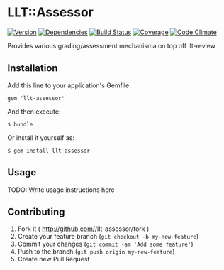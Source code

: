 # LLT::Assessor

[![Version](http://allthebadges.io/latin-language-toolkit/llt-assessor/badge_fury.png)](http://allthebadges.io/latin-language-toolkit/llt-assessor/badge_fury)
[![Dependencies](http://allthebadges.io/latin-language-toolkit/llt-assessor/gemnasium.png)](http://allthebadges.io/latin-language-toolkit/llt-assessor/gemnasium)
[![Build Status](http://allthebadges.io/latin-language-toolkit/llt-assessor/travis.png)](http://allthebadges.io/latin-language-toolkit/llt-assessor/travis)
[![Coverage](http://allthebadges.io/latin-language-toolkit/llt-assessor/coveralls.png)](http://allthebadges.io/latin-language-toolkit/llt-assessor/coveralls)
[![Code Climate](http://allthebadges.io/latin-language-toolkit/llt-assessor/code_climate.png)](http://allthebadges.io/latin-language-toolkit/llt-assessor/code_climate)

Provides various grading/assessment mechanisma on top off llt-review

## Installation

Add this line to your application's Gemfile:

    gem 'llt-assessor'

And then execute:

    $ bundle

Or install it yourself as:

    $ gem install llt-assessor

## Usage

TODO: Write usage instructions here

## Contributing

1. Fork it ( http://github.com/<my-github-username>/llt-assessor/fork )
2. Create your feature branch (`git checkout -b my-new-feature`)
3. Commit your changes (`git commit -am 'Add some feature'`)
4. Push to the branch (`git push origin my-new-feature`)
5. Create new Pull Request
